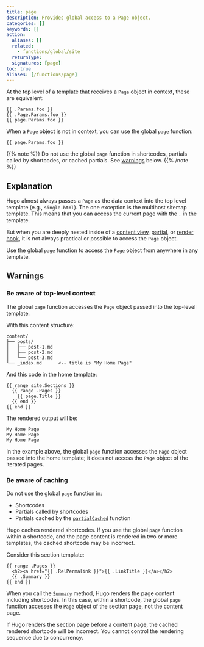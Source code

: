 ```yaml
---
title: page
description: Provides global access to a Page object.
categories: []
keywords: []
action:
  aliases: []
  related:
    - functions/global/site
  returnType: 
  signatures: [page]
toc: true
aliases: [/functions/page]
---
```


At the top level of a template that receives a `Page` object in context, these are equivalent:

```go-html-template
{{ .Params.foo }}
{{ .Page.Params.foo }}
{{ page.Params.foo }}
```

When a `Page` object is not in context, you can use the global `page` function:

```go-html-template
{{ page.Params.foo }}
```

{{% note %}}
Do not use the global `page` function in shortcodes, partials called by shortcodes, or cached partials. See [warnings](#warnings) below.
{{% /note %}}

## Explanation

Hugo almost always passes a `Page` as the data context into the top level template (e.g., `single.html`). The one exception is the multihost sitemap template. This means that you can access the current page with the `.` in the template.

But when you are deeply nested inside of a [content view], [partial], or [render hook], it is not always practical or possible to access the `Page` object.

Use the global `page` function to access the `Page` object from anywhere in any template.

## Warnings

### Be aware of top-level context

The global `page` function accesses the `Page` object passed into the top-level template.

With this content structure:

```text
content/
├── posts/
│   ├── post-1.md
│   ├── post-2.md
│   └── post-3.md
└── _index.md      <-- title is "My Home Page"
```

And this code in the home template:

```go-html-template
{{ range site.Sections }}
  {{ range .Pages }}
    {{ page.Title }}
  {{ end }}
{{ end }}
```

The rendered output will be:

```text
My Home Page
My Home Page
My Home Page
```

In the example above, the global `page` function accesses the `Page` object passed into the home template; it does not access the `Page` object of the iterated pages.

### Be aware of caching

Do not use the global `page` function in:

- Shortcodes
- Partials called by shortcodes
- Partials cached by the [`partialCached`] function

Hugo caches rendered shortcodes. If you use the global `page` function within a shortcode, and the page content is rendered in two or more templates, the cached shortcode may be incorrect.

Consider this section template:

```go-html-template
{{ range .Pages }}
  <h2><a href="{{ .RelPermalink }}">{{ .LinkTitle }}</a></h2>
  {{ .Summary }}
{{ end }}
```

When you call the [`Summary`] method, Hugo renders the page content including shortcodes. In this case, within a shortcode, the global `page` function accesses the `Page` object of the section page, not the content page.

If Hugo renders the section page before a content page, the cached rendered shortcode will be incorrect. You cannot control the rendering sequence due to concurrency.

[`Summary`]: /methods/page/summary/
[`partialCached`]: /functions/partials/includecached/
[content view]: /getting-started/glossary/#content-view
[partial]: /getting-started/glossary/#partial
[render hook]: /getting-started/glossary/#render-hook
[shortcode]: getting-started/glossary/#shortcode
